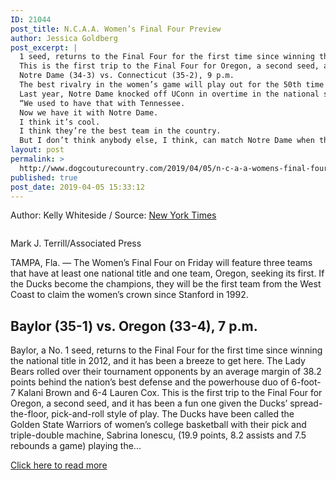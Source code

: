 ```yaml
---
ID: 21044
post_title: N.C.A.A. Women’s Final Four Preview
author: Jessica Goldberg
post_excerpt: |
  1 seed, returns to the Final Four for the first time since winning the national title in 2012, and it has been a breeze to get here.
  This is the first trip to the Final Four for Oregon, a second seed, and it has been a fun one given the Ducks’ spread-the-floor, pick-and-roll style of play.
  Notre Dame (34-3) vs. Connecticut (35-2), 9 p.m.
  The best rivalry in the women’s game will play out for the 50th time over all and for the eighth time in the Final Four.
  Last year, Notre Dame knocked off UConn in overtime in the national semifinals, but the Huskies won a regular-season matchup, 89-71, in December.
  “We used to have that with Tennessee.
  Now we have it with Notre Dame.
  I think it’s cool.
  I think they’re the best team in the country.
  But I don’t think anybody else, I think, can match Notre Dame when they’re playing their A game.
layout: post
permalink: >
  http://www.dogcouturecountry.com/2019/04/05/n-c-a-a-womens-final-four-preview/
published: true
post_date: 2019-04-05 15:33:12
---
```

<p class="article-info-author-source"> <span>Author: Kelly Whiteside</span>&nbsp;/&nbsp;<span>Source: <a href="https://www.nytimes.com/2019/04/04/sports/ncaa-womens-final-four-preview.html" target="_blank">New York Times</a></span> </p> <figure><img alt="" sizes="((min-width: 600px) and (max-width: 1004px)) 84vw, (min-width: 1005px) 60vw, 100vw" src="https://static01.nyt.com/images/2019/04/04/sports/04ncaa-preview-web1/merlin_152931171_5c2e7528-a889-4bb3-8e50-aa42110d3d65-articleLarge.jpg?quality=75&amp;auto=webp&amp;disable=upscale" srcset="https://static01.nyt.com/images/2019/04/04/sports/04ncaa-preview-web1/merlin_152931171_5c2e7528-a889-4bb3-8e50-aa42110d3d65-articleLarge.jpg?quality=90&amp;auto=webp 600w,https://static01.nyt.com/images/2019/04/04/sports/04ncaa-preview-web1/merlin_152931171_5c2e7528-a889-4bb3-8e50-aa42110d3d65-jumbo.jpg?quality=90&amp;auto=webp 693w,https://static01.nyt.com/images/2019/04/04/sports/04ncaa-preview-web1/merlin_152931171_5c2e7528-a889-4bb3-8e50-aa42110d3d65-superJumbo.jpg?quality=90&amp;auto=webp 1385w"></figure>
<p>Mark J. Terrill/Associated Press</p>
<p>TAMPA, Fla. — The Women’s Final Four on Friday will feature three teams that have at least one national title and one team, Oregon, seeking its first. If the Ducks become the champions, they will be the first team from the West Coast to claim the women’s crown since Stanford in 1992.</p>
<h2>Baylor (35-1) vs. Oregon (33-4), 7 p.m.</h2>
<p>Baylor, a No. 1 seed, returns to the Final Four for the first time since winning the national title in 2012, and it has been a breeze to get here. The Lady Bears rolled over their tournament opponents by an average margin of 38.2 points behind the nation’s best defense and the powerhouse duo of 6-foot-7 Kalani Brown and 6-4 Lauren Cox. This is the first trip to the Final Four for Oregon, a second seed, and it has been a fun one given the Ducks’ spread-the-floor, pick-and-roll style of play. The Ducks have been called the Golden State Warriors of women’s college basketball with their pick and triple-double machine, Sabrina Ionescu, (19.9 points, 8.2 assists and 7.5 rebounds a game) playing the...</p> <p class="article-info-more"> <a href="https://www.nytimes.com/2019/04/04/sports/ncaa-womens-final-four-preview.html" target="_blank">Click here to read more</a> </p>